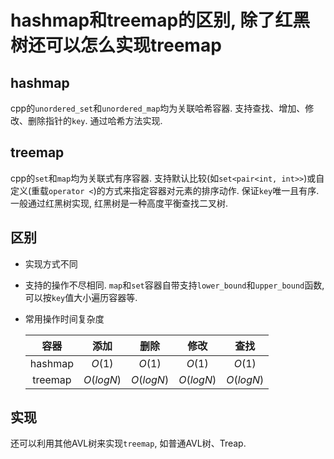# hashmap和treemap的区别, 除了红黑树还可以怎么实现treemap

## hashmap

cpp的`unordered_set`和`unordered_map`均为关联哈希容器. 支持查找、增加、修改、删除指针的`key`. 通过哈希方法实现.


## treemap

cpp的`set`和`map`均为关联式有序容器. 支持默认比较(如`set<pair<int, int>>`)或自定义(重载`operator <`)的方式来指定容器对元素的排序动作. 保证`key`唯一且有序. 一般通过红黑树实现, 红黑树是一种高度平衡查找二叉树. 

## 区别

- 实现方式不同
- 支持的操作不尽相同. `map`和`set`容器自带支持`lower_bound`和`upper_bound`函数, 可以按`key`值大小遍历容器等.
- 常用操作时间复杂度

    | 容器 | 添加 |  删除 |  修改 | 查找 |
    | :-:  |  :-: | :-:  | :-: | :-: |
    | hashmap|  $O(1)$  |  $O(1)$ | $O(1)$ | $O(1)$ |
    | treemap| $O(logN)$ | $O(logN)$ | $O(logN)$  | $O(logN)$ |

## 实现

还可以利用其他AVL树来实现`treemap`, 如普通AVL树、Treap.